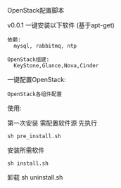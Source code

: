 OpenStack配置脚本

v0.0.1
  一键安装以下软件 (基于apt-get)
  
    依赖:
      mysql, rabbitmq, ntp

    OpenStack组建:
      KeyStone,Glance,Nova,Cinder

  一键配置OpenStack:

    OpenStack各组件配置

使用:

  第一次安装 需配置软件源 先执行
    
    sh pre_install.sh


  安装所需软件

    sh install.sh

  卸载
    sh uninstall.sh
